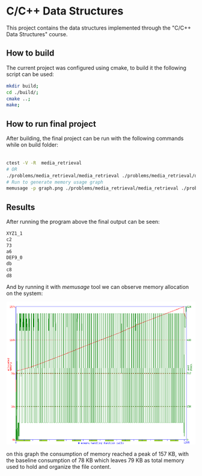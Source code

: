 # C/C++ Data Structures

This project contains the data structures implemented through the "C/C++ Data Structures" course.

## How to build

The current project was configured using cmake, to build it the following script can be used:

```bash
mkdir build;
cd ./build/;
cmake ..;
make;
```

## How to run final project

After building, the final project can be run with the following commands while on build folder:

```bash

ctest -V -R  media_retrieval
# OR
./problems/media_retrieval/media_retrieval ./problems/media_retrieval/data/tv_packets.bin
# Run to generate memory usage graph 
memusage -p graph.png ./problems/media_retrieval/media_retrieval ./problems/media_retrieval/data/tv_packets.bin
```

## Results

After running the program above the final output can be seen:

```
XYZ1_1
c2
73
a6
DEF9_0
db
c8
d8
```

And by running it with _memusage_ tool we can observe memory allocation on the system:

![Memory Usage Graph](./docs/graph.png "Memory Usage Graph")

on this graph the consumption of memory reached a peak of 157 KB, with the baseline consumption of 78 KB which leaves 79 KB as total memory used to hold and organize the file content.
